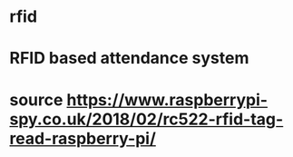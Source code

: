 # rfid
# RFID based attendance system
# source https://www.raspberrypi-spy.co.uk/2018/02/rc522-rfid-tag-read-raspberry-pi/
